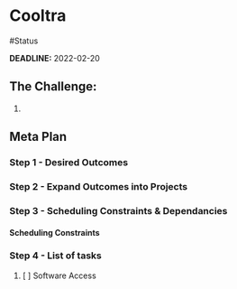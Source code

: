 # Cooltra
 #Status

**DEADLINE:** 2022-02-20

## The Challenge:

1.  
    
## Meta Plan
### Step 1 - Desired Outcomes

### Step 2 - Expand Outcomes into Projects

### Step 3 -  Scheduling Constraints & Dependancies
#### Scheduling Constraints


### Step 4 - List of tasks
1. [ ] Software Access
	